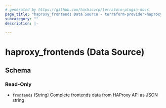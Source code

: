 ```yaml
---
# generated by https://github.com/hashicorp/terraform-plugin-docs
page_title: "haproxy_frontends Data Source - terraform-provider-haproxy"
subcategory: ""
description: |-
  
---
```


# haproxy_frontends (Data Source)





<!-- schema generated by tfplugindocs -->
## Schema

### Read-Only

- `frontends` (String) Complete frontends data from HAProxy API as JSON string
